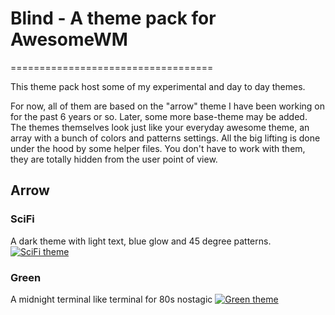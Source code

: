 # Blind - A theme pack for AwesomeWM
===================================

This theme pack host some of my experimental and day to day themes.

For now, all of them are based on the "arrow" theme I have been working
on for the past 6 years or so. Later, some more base-theme may be added.
The themes themselves look just like your everyday awesome theme, an array
with a bunch of colors and patterns settings. All the big lifting is done
under the hood by some helper files. You don't have to work with them, 
they are totally hidden from the user point of view.

## Arrow
### SciFi
A dark theme with light text, blue glow and 45 degree patterns.
[![SciFi theme](https://raw.github.com/Elv13/blind/master/screenshot/scifi_small.png)](https://raw.github.com/Elv13/blind/master/screenshot/scifi.png)

### Green
A midnight terminal like terminal for 80s nostagic
[![Green theme](https://raw.github.com/Elv13/blind/master/screenshot/green_small.png)](https://raw.github.com/Elv13/blind/master/screenshot/green.png)